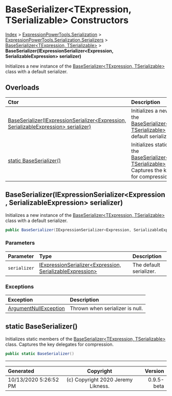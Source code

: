 ﻿# BaseSerializer&lt;TExpression, TSerializable> Constructors

[Index](../index.md) > [ExpressionPowerTools.Serialization](ExpressionPowerTools.Serialization.a.md) > [ExpressionPowerTools.Serialization.Serializers](ExpressionPowerTools.Serialization.Serializers.n.md) > [BaseSerializer<TExpression, TSerializable>](ExpressionPowerTools.Serialization.Serializers.BaseSerializer`2.cs.md) > **BaseSerializer(IExpressionSerializer&lt;Expression, SerializableExpression> serializer)**

Initializes a new instance of the [BaseSerializer&lt;TExpression, TSerializable>](ExpressionPowerTools.Serialization.Serializers.BaseSerializer`2.cs.md) class with a default serializer.

## Overloads

| Ctor | Description |
| :-- | :-- |
| [BaseSerializer(IExpressionSerializer&lt;Expression, SerializableExpression> serializer)](#baseserializeriexpressionserializerexpression-serializableexpression-serializer) | Initializes a new instance of the [BaseSerializer&lt;TExpression, TSerializable>](ExpressionPowerTools.Serialization.Serializers.BaseSerializer`2.cs.md) class with a default serializer. |
| [static BaseSerializer()](#static-baseserializer) | Initializes static members of the [BaseSerializer&lt;TExpression, TSerializable>](ExpressionPowerTools.Serialization.Serializers.BaseSerializer`2.cs.md) class.            Captures the key delegates for compression. |

## BaseSerializer(IExpressionSerializer&lt;Expression, SerializableExpression> serializer)

Initializes a new instance of the [BaseSerializer&lt;TExpression, TSerializable>](ExpressionPowerTools.Serialization.Serializers.BaseSerializer`2.cs.md) class with a default serializer.

```csharp
public BaseSerializer(IExpressionSerializer<Expression, SerializableExpression> serializer)
```

### Parameters

| Parameter | Type | Description |
| :-- | :-- | :-- |
| `serializer` | [IExpressionSerializer&lt;Expression, SerializableExpression>](ExpressionPowerTools.Serialization.Signatures.IExpressionSerializer`2.i.md) | The default serializer. |

### Exceptions

| Exception | Description |
| :-- | :-- |
| [ArgumentNullException](https://docs.microsoft.com/dotnet/api/system.argumentnullexception) | Thrown when serializer is null. |


## static BaseSerializer()

Initializes static members of the [BaseSerializer&lt;TExpression, TSerializable>](ExpressionPowerTools.Serialization.Serializers.BaseSerializer`2.cs.md) class.
            Captures the key delegates for compression.

```csharp
public static BaseSerializer()
```



---

| Generated | Copyright | Version |
| :-- | :-: | --: |
| 10/13/2020 5:26:52 PM | (c) Copyright 2020 Jeremy Likness. | 0.9.5-beta |

